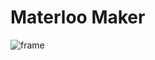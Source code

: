 # Materloo Maker
![frame](https://github.com/user-attachments/assets/649d2e92-8202-4e5a-b22c-798e1fe7c98d)
